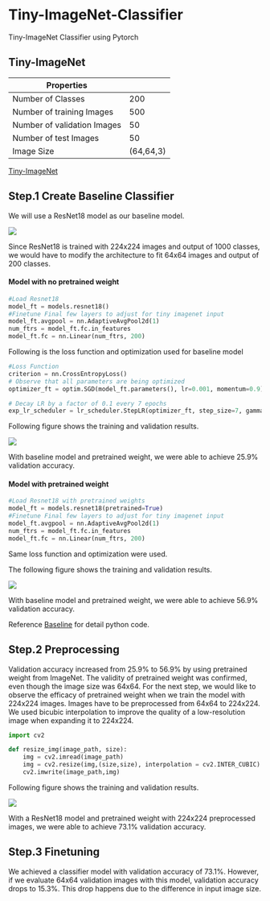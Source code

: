 # Tiny-ImageNet-Classifier
Tiny-ImageNet Classifier using Pytorch

## Tiny-ImageNet

| Properties                  |           |
| --------------------------- | --------- |
| Number of Classes           | 200       |
| Number of training Images   | 500       |
| Number of validation Images | 50        |
| Number of test Images       | 50        |
| Image Size                  | (64,64,3) |

[Tiny-ImageNet][Tiny-ImageNet]

## Step.1 Create Baseline Classifier

We will use a ResNet18 model as our baseline model. 



![](https://www.researchgate.net/profile/Paolo_Napoletano/publication/322476121/figure/tbl1/AS:668726449946625@1536448218498/ResNet-18-Architecture.png)



Since ResNet18 is trained with 224x224 images and output of 1000 classes, we would have to modify the architecture to fit 64x64 images and output of 200 classes.



#### Model with no pretrained weight

```python
#Load Resnet18
model_ft = models.resnet18()
#Finetune Final few layers to adjust for tiny imagenet input
model_ft.avgpool = nn.AdaptiveAvgPool2d(1)
num_ftrs = model_ft.fc.in_features
model_ft.fc = nn.Linear(num_ftrs, 200)
```

Following is the loss function and optimization used for baseline model

```python
#Loss Function
criterion = nn.CrossEntropyLoss()
# Observe that all parameters are being optimized
optimizer_ft = optim.SGD(model_ft.parameters(), lr=0.001, momentum=0.9)

# Decay LR by a factor of 0.1 every 7 epochs
exp_lr_scheduler = lr_scheduler.StepLR(optimizer_ft, step_size=7, gamma=0.1)
```

Following figure shows the training and validation results. 

![](https://github.com/tjmoon0104/Tiny-ImageNet-Classifier/blob/master/img/baseline_no_pretrain.png?raw=true)

With baseline model and pretrained weight, we were able to achieve 25.9% validation accuracy.



#### Model with pretrained weight

```python
#Load Resnet18 with pretrained weights
model_ft = models.resnet18(pretrained=True)
#Finetune Final few layers to adjust for tiny imagenet input
model_ft.avgpool = nn.AdaptiveAvgPool2d(1)
num_ftrs = model_ft.fc.in_features
model_ft.fc = nn.Linear(num_ftrs, 200)
```

Same loss function and optimization were used.

The following figure shows the training and validation results. 

![](https://github.com/tjmoon0104/Tiny-ImageNet-Classifier/blob/master/img/baseline.png?raw=true)

With baseline model and pretrained weight, we were able to achieve 56.9% validation accuracy.

Reference [Baseline][Baseline] for detail python code.



## Step.2 Preprocessing

Validation accuracy increased from 25.9% to 56.9% by using pretrained weight from ImageNet. The validity of pretrained weight was confirmed, even though the image size was 64x64. For the next step, we would like to observe the efficacy of pretrained weight when we train the model with 224x224 images. Images have to be preprocessed from 64x64 to 224x224. We used bicubic interpolation to improve the quality of a low-resolution image when expanding it to 224x224.

```python
import cv2

def resize_img(image_path, size):
    img = cv2.imread(image_path)
    img = cv2.resize(img,(size,size), interpolation = cv2.INTER_CUBIC)
    cv2.imwrite(image_path,img)
```

Following figure shows the training and validation results. 

![](https://github.com/tjmoon0104/Tiny-ImageNet-Classifier/blob/master/img/resnet18_224.png?raw=true)

With a ResNet18 model and pretrained weight with 224x224 preprocessed images, we were able to achieve 73.1% validation accuracy.



## Step.3 Finetuning

We achieved a classifier model with validation accuracy of 73.1%. However, if we evaluate 64x64 validation images with this model, validation accuracy drops to 15.3%. This drop happens due to the difference in input image size. 

















[Tiny-ImageNet]: https://tiny-imagenet.herokuapp.com/	"Link to Tiny-ImageNet"
[Baseline]: https://github.com/tjmoon0104/Tiny-ImageNet-Classifier/blob/master/ResNet18_Baseline.ipynb	"Link to Baseline"





